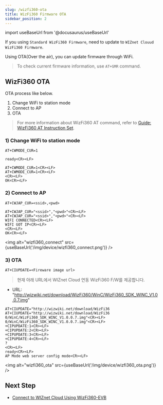 ```yaml
---
slug: /wizfi360-ota
title: WizFi360 Firmware OTA
sidebar_position: 2
---
```


import useBaseUrl from '@docusaurus/useBaseUrl'

If you using `Standard WizFi360 Firmware`, need to update to `WIZnet Clouud WizFi360 Firmware`.

Using OTA(Over the air), you can update firmware through WiFi.

>To check current firmware information, use `AT+GMR` command.


## WizFi360 OTA

OTA process like below.

1. Change WiFi to station mode
2. Connect to AP
3. OTA

>For more information about WizFi360 AT command, refer to [Guide: WizFi360 AT Instruction Set](http://wizwiki.net/wiki/lib/exe/fetch.php/products:wizfi360:wizfi360ds:wizfi360_atset_v107.2k.pdf).



### 1) Change WiFi to station mode 

`AT+CWMODE_CUR=1`

```
ready<CR><LF>

AT+CWMODE_CUR=1<CR><LF>
AT+CWMODE_CUR=1<CR><LF>
<CR><LF>
OK<CR><LF>
```

### 2) Connect to AP

`AT+CWJAP_CUR=<ssid>,<pwd>`

```
AT+CWJAP_CUR="<ssid>","<pwd>"<CR><LF>
AT+CWJAP_CUR="<ssid>","<pwd>"<CR><LF>
WIFI CONNECTED<CR><LF>
WIFI GOT IP<CR><LF>
<CR><LF>
OK<CR><LF>
```

<img alt="wizfi360_connect" src={useBaseUrl('/img/device/wizfi360_connect.png')} />

### 3) OTA

`AT+CIUPDATE=<Fireware image url>`

>현재 아래 URL에서 WIZnet Cloud 연동 WizFi360 F/W를 제공합니다.
* URL: "http://wizwiki.net/download/WizFi360/WinC/WizFi360_SDK_WINC_V1.0.0.7.img"


```
AT+CIUPDATE="http://wizwiki.net/download/WizFi36
AT+CIUPDATE="http://wizwiki.net/download/WizFi36
0/WinC/WizFi360_SDK_WINC_V1.0.0.7.img"<CR><LF>
0/WinC/WizFi360_SDK_WINC_V1.0.0.7.img"<CR><LF>
+CIPUPDATE:1<CR><LF>
+CIPUPDATE:2<CR><LF>
+CIPUPDATE:3<CR><LF>
+CIPUPDATE:4<CR><LF>
?
<CR><LF>
ready<CR><LF>
AP Mode web server config mode<CR><LF>
```

<img alt="wizfi360_ota" src={useBaseUrl('/img/device/wizfi360_ota.png')} />


## Next Step

* [Connect to WIZnet Cloud Using WizFi360-EVB](/wizfi360-evb)